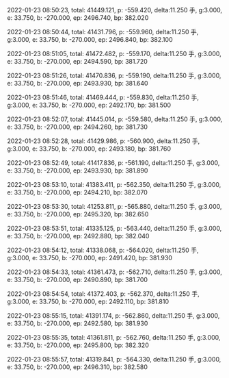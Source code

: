 2022-01-23 08:50:23, total: 41449.121, p: -559.420, delta:11.250 手, g:3.000, e: 33.750, b: -270.000, ep: 2496.740, bp: 382.020

2022-01-23 08:50:44, total: 41431.796, p: -559.960, delta:11.250 手, g:3.000, e: 33.750, b: -270.000, ep: 2496.840, bp: 382.100

2022-01-23 08:51:05, total: 41472.482, p: -559.170, delta:11.250 手, g:3.000, e: 33.750, b: -270.000, ep: 2494.590, bp: 381.720

2022-01-23 08:51:26, total: 41470.836, p: -559.190, delta:11.250 手, g:3.000, e: 33.750, b: -270.000, ep: 2493.930, bp: 381.640

2022-01-23 08:51:46, total: 41469.444, p: -559.830, delta:11.250 手, g:3.000, e: 33.750, b: -270.000, ep: 2492.170, bp: 381.500

2022-01-23 08:52:07, total: 41445.014, p: -559.580, delta:11.250 手, g:3.000, e: 33.750, b: -270.000, ep: 2494.260, bp: 381.730

2022-01-23 08:52:28, total: 41429.986, p: -560.900, delta:11.250 手, g:3.000, e: 33.750, b: -270.000, ep: 2493.180, bp: 381.760

2022-01-23 08:52:49, total: 41417.836, p: -561.190, delta:11.250 手, g:3.000, e: 33.750, b: -270.000, ep: 2493.930, bp: 381.890

2022-01-23 08:53:10, total: 41383.411, p: -562.350, delta:11.250 手, g:3.000, e: 33.750, b: -270.000, ep: 2494.210, bp: 382.070

2022-01-23 08:53:30, total: 41253.811, p: -565.880, delta:11.250 手, g:3.000, e: 33.750, b: -270.000, ep: 2495.320, bp: 382.650

2022-01-23 08:53:51, total: 41335.125, p: -563.440, delta:11.250 手, g:3.000, e: 33.750, b: -270.000, ep: 2492.880, bp: 382.040

2022-01-23 08:54:12, total: 41338.068, p: -564.020, delta:11.250 手, g:3.000, e: 33.750, b: -270.000, ep: 2491.420, bp: 381.930

2022-01-23 08:54:33, total: 41361.473, p: -562.710, delta:11.250 手, g:3.000, e: 33.750, b: -270.000, ep: 2490.890, bp: 381.700

2022-01-23 08:54:54, total: 41372.403, p: -562.370, delta:11.250 手, g:3.000, e: 33.750, b: -270.000, ep: 2492.110, bp: 381.810

2022-01-23 08:55:15, total: 41391.174, p: -562.860, delta:11.250 手, g:3.000, e: 33.750, b: -270.000, ep: 2492.580, bp: 381.930

2022-01-23 08:55:35, total: 41361.811, p: -562.760, delta:11.250 手, g:3.000, e: 33.750, b: -270.000, ep: 2495.800, bp: 382.320

2022-01-23 08:55:57, total: 41319.841, p: -564.330, delta:11.250 手, g:3.000, e: 33.750, b: -270.000, ep: 2496.310, bp: 382.580